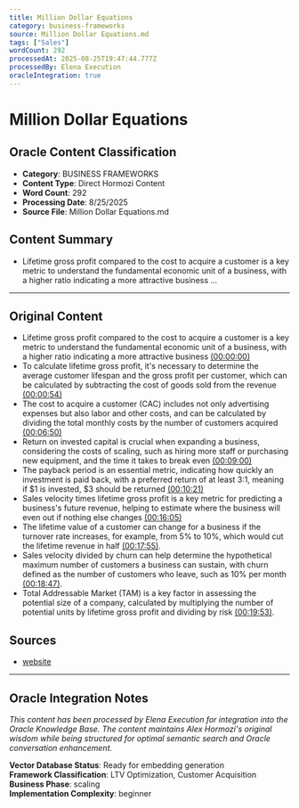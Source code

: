 ```yaml
---
title: Million Dollar Equations
category: business-frameworks
source: Million Dollar Equations.md
tags: ["Sales"]
wordCount: 292
processedAt: 2025-08-25T19:47:44.777Z
processedBy: Elena Execution
oracleIntegration: true
---
```


# Million Dollar Equations

## Oracle Content Classification
- **Category**: BUSINESS FRAMEWORKS
- **Content Type**: Direct Hormozi Content
- **Word Count**: 292
- **Processing Date**: 8/25/2025
- **Source File**: Million Dollar Equations.md

## Content Summary
- Lifetime gross profit compared to the cost to acquire a customer is a key metric to understand the fundamental economic unit of a business, with a higher ratio indicating a more attractive business ...

---

## Original Content

- Lifetime gross profit compared to the cost to acquire a customer is a key metric to understand the fundamental economic unit of a business, with a higher ratio indicating a more attractive business [(00:00:00)](https://www.youtube.com/watch?v=QGcjweehrvU&t=0s)
- To calculate lifetime gross profit, it's necessary to determine the average customer lifespan and the gross profit per customer, which can be calculated by subtracting the cost of goods sold from the revenue [(00:00:54)](https://www.youtube.com/watch?v=QGcjweehrvU&t=54s)
- The cost to acquire a customer (CAC) includes not only advertising expenses but also labor and other costs, and can be calculated by dividing the total monthly costs by the number of customers acquired [(00:06:50)](https://www.youtube.com/watch?v=QGcjweehrvU&t=410s)
- Return on invested capital is crucial when expanding a business, considering the costs of scaling, such as hiring more staff or purchasing new equipment, and the time it takes to break even [(00:09:00)](https://www.youtube.com/watch?v=QGcjweehrvU&t=540s)
- The payback period is an essential metric, indicating how quickly an investment is paid back, with a preferred return of at least 3:1, meaning if $1 is invested, $3 should be returned [(00:10:21)](https://www.youtube.com/watch?v=QGcjweehrvU&t=621s)
- Sales velocity times lifetime gross profit is a key metric for predicting a business's future revenue, helping to estimate where the business will even out if nothing else changes [(00:16:05)](https://www.youtube.com/watch?v=QGcjweehrvU&t=965s)
- The lifetime value of a customer can change for a business if the turnover rate increases, for example, from 5% to 10%, which would cut the lifetime revenue in half [(00:17:55)](https://www.youtube.com/watch?v=QGcjweehrvU&t=1075s).
- Sales velocity divided by churn can help determine the hypothetical maximum number of customers a business can sustain, with churn defined as the number of customers who leave, such as 10% per month [(00:18:47)](https://www.youtube.com/watch?v=QGcjweehrvU&t=1127s).
- Total Addressable Market (TAM) is a key factor in assessing the potential size of a company, calculated by multiplying the number of potential units by lifetime gross profit and dividing by risk [(00:19:53)](https://www.youtube.com/watch?v=QGcjweehrvU&t=1193s).




## Sources
- [website](https://www.youtube.com/watch?v=QGcjweehrvU)


---

## Oracle Integration Notes
*This content has been processed by Elena Execution for integration into the Oracle Knowledge Base. The content maintains Alex Hormozi's original wisdom while being structured for optimal semantic search and Oracle conversation enhancement.*

**Vector Database Status**: Ready for embedding generation  
**Framework Classification**: LTV Optimization, Customer Acquisition  
**Business Phase**: scaling  
**Implementation Complexity**: beginner  
